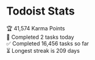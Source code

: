 
# Todoist Stats

<!-- TODO-IST:START -->
🏆  41,574 Karma Points           
🌸  Completed 2 tasks today           
✅  Completed 16,456 tasks so far           
⏳  Longest streak is 209 days
<!-- TODO-IST:END -->
